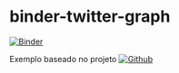 # binder-twitter-graph

[![Binder](https://notebooks.gesis.org/binder/badge_logo.svg)](https://notebooks.gesis.org/binder/v2/gh/nicolas0liveira/binder-twitter-graph/master?urlpath=lab)

Exemplo baseado no projeto [![Github](https://img.shields.io/badge/lucas91batista-twitter--hashtag--graph-blue)](https://github.com/lucas91batista/twitter-hashtag-graph)
